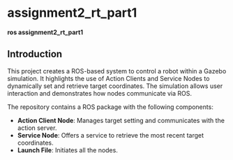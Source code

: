 # assignment2_rt_part1


**ros assignment2_rt_part1**
## Introduction

This project creates a ROS-based system to control a robot within a Gazebo simulation. It highlights the use of Action Clients and Service Nodes to dynamically set and retrieve target coordinates. The simulation allows user interaction and demonstrates how nodes communicate via ROS.

The repository contains a ROS package with the following components:
 - **Action Client Node**: Manages target setting and communicates with the action server.
 - **Service Node**: Offers a service to retrieve the most recent target coordinates.
 - **Launch File**: Initiates all the nodes.

 